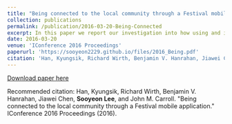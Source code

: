 ```yaml
---
title: "Being connected to the local community through a Festival mobile application"
collection: publications
permalink: /publication/2016-03-20-Being-Connected
excerpt: In this paper we report our investigation into how using and interacting with a local festival mobile app enhanced users’ festival experiences and connected them to other local users and their community. We explored the relationship between users’ perceived basic affordances of mobile technology, perceived opportunities of the festival app, and three elements that sustain the local community — attachment, engagement, and social support networks. Based on the usage logs of 348 active users, as well as survey responses from 80 users, we present a mobile-mediated local community framework and found that engagement is a key mediator of mobile experiences and facets of community.
date: 2016-03-20
venue: 'IConference 2016 Proceedings'
paperurl: 'https://sooyeon2229.github.io/files/2016_Being.pdf'
citation: 'Han, Kyungsik, Richard Wirth, Benjamin V. Hanrahan, Jiawei Chen, Sooyeon Lee, and John M. Carroll. "Being connected to the local community through a Festival mobile application." IConference 2016 Proceedings (2016).' 
---
```


[Download paper here](https://sooyeon2229.github.io/files/2016_Being.pdf)

Recommended citation: Han, Kyungsik, Richard Wirth, Benjamin V. Hanrahan, Jiawei Chen, **Sooyeon Lee**, and John M. Carroll. "Being connected to the local community through a Festival mobile application." IConference 2016 Proceedings (2016).
